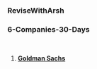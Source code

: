 ### ReviseWithArsh
### 6-Companies-30-Days
<br>

1. [**Goldman Sachs**](https://github.com/Avinaba-Mazumdar/6Companies30Days/tree/main/DAY%2001-05%20(Goldman%20Sachs))

<!-- ---
### Avinaba Mazumdar
CodeChef - 
CodeForces - 
LeetCode - 
GeeksForGeeks - 
Coding Ninjas - 
Interviewbit - 
--- -->